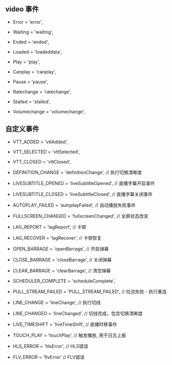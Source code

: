 ## video 事件

- Error = 'error',
- Waiting = 'waiting',
- Ended = 'ended',
- Loaded = 'loadeddata',
- Play = 'play',
- Canplay = 'canplay',
- Pause = 'pause',

- Ratechange = 'ratechange',
- Stalled = 'stalled',
- Volumechange = 'volumechange',

## 自定义事件

- VTT_ADDED = 'vttAdded',
- VTT_SELECTED = 'vttSelected',
- VTT_CLOSED = 'vttClosed',
- DEFINITION_CHANGE = 'definitionChange', // 执行切换清晰度
- LIVESUBTITLE_OPENED = 'liveSubtitleOpened', // 直播字幕开启事件
- LIVESUBTITLE_CLOSED = 'liveSubtitleClosed', // 直播字幕关闭事件
- AUTOPLAY_FAILED = 'autoplayFailed', // 自动播放失败事件

- FULLSCREEN_CHANGED = 'fullscreenChanged', // 全屏状态改变
- LAG_REPORT = 'lagReport', // 卡顿
- LAG_RECOVER = 'lagRecover', // 卡顿恢复
- OPEN_BARRAGE = 'openBarrage', // 开启弹幕
- CLOSE_BARRAGE = 'closeBarrage', // 关闭弹幕
- CLEAR_BARRAGE = 'clearBarrage', // 清空弹幕

- SCHEDULER_COMPLETE = 'scheduleComplete',

- PULL_STREAM_FAILED = 'PULL_STREAM_FAILED', // 拉流失败 - 执行重连
- LINE_CHANGE = 'lineChange', // 执行切线
- LINE_CHANGED = 'lineChanged', // 切线完成，包含切换清晰度
- LIVE_TIMESHIFT = 'liveTimeShift', // 直播时移事件
- TOUCH_PLAY = 'touchPlay', // 触发播放, 用于日志上报

- HLS_ERROR = 'hlsError', // HLS错误
- FLV_ERROR = 'flvError' // FLV错误
